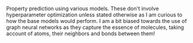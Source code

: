 Property prediction using various models. These don't involve hyperparameter optimization unless stated otherwise as I am curious to how the base models would perform. I am a bit biased towards the use of graph neural networks as they capture the essence of molecules, taking account of atoms, their neighbors and bonds between them!
